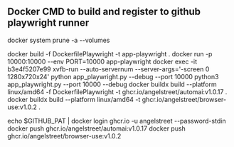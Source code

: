 ## Docker CMD to build and register to github playwright runner

docker system prune -a --volumes

docker build -f DockerfilePlaywright -t app-playwright .
docker run -p 10000:10000 --env PORT=10000 app-playwright
docker exec -it b3e4f5207e99 xvfb-run --auto-servernum --server-args='-screen 0 1280x720x24' python app_playwright.py --debug --port 10000
python3 app_playwright.py --port 10000 --debug
docker buildx build --platform linux/amd64 -f DockerfilePlaywright -t ghcr.io/angelstreet/automai:v1.0.17 .
docker buildx build --platform linux/amd64 -t ghcr.io/angelstreet/browser-use:v1.0.2 .

echo $GITHUB_PAT | docker login ghcr.io -u angelstreet --password-stdin
docker push ghcr.io/angelstreet/automai:v1.0.17
docker push ghcr.io/angelstreet/browser-use:v1.0.2

